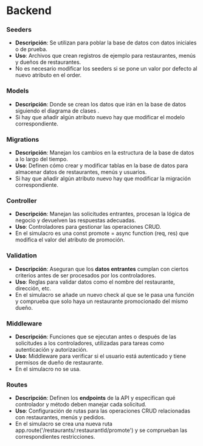 # Backend

### Seeders

- **Descripción**: Se utilizan para poblar la base de datos con datos iniciales o de prueba.
- **Uso**: Archivos que crean registros de ejemplo para restaurantes, menús y dueños de restaurantes.
- No es necesario modificar los seeders si se pone un valor por defecto al nuevo atributo en el order.

### Models

- **Descripción**: Donde se crean los datos que irán en la base de datos siguiendo el diagrama de clases .
- Si hay que añadir algún atributo nuevo hay que modificar el modelo correspondiente.

### Migrations

- **Descripción**: Manejan los cambios en la estructura de la base de datos a lo largo del tiempo.
- **Uso**: Definen cómo crear y modificar tablas en la base de datos para almacenar datos de restaurantes, menús y usuarios.
- Si hay que añadir algún atributo nuevo hay que modificar la migración correspondiente.

### Controller

- **Descripción**: Manejan las solicitudes entrantes, procesan la lógica de negocio y devuelven las respuestas adecuadas.
- **Uso**: Controladores para gestionar las operaciones CRUD.
- En el simulacro es una const promote = async function (req, res) que modifica el valor del atributo de promoción.

### Validation

- **Descripción**: Aseguran que los **datos entrantes** cumplan con ciertos criterios antes de ser procesados por los controladores.
- **Uso**: Reglas para validar datos como el nombre del restaurante, dirección, etc.
- En el simulacro se añade un nuevo check al que se le pasa una función y comprueba que solo haya un restaurante promocionado del mismo dueño.

### Middleware

- **Descripción**: Funciones que se ejecutan antes o después de las solicitudes a los controladores, utilizadas para tareas como autenticación y autorización.
- **Uso**: Middleware para verificar si el usuario está autenticado y tiene permisos de dueño de restaurante.
- En el simulacro no se usa.

### Routes

- **Descripción**: Definen los **endpoints** de la API y especifican qué controlador y método deben manejar cada solicitud.
- **Uso**: Configuración de rutas para las operaciones CRUD relacionadas con restaurantes, menús y pedidos.
- En el simulacro se crea una nueva ruta app.route('/restaurants/:restaurantId/promote') y se comprueban las correspondientes restricciones.


